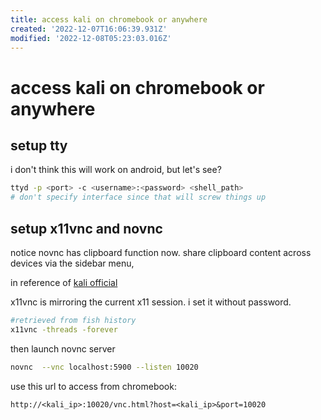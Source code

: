 ```yaml
---
title: access kali on chromebook or anywhere
created: '2022-12-07T16:06:39.931Z'
modified: '2022-12-08T05:23:03.016Z'
---
```


# access kali on chromebook or anywhere

## setup tty

i don't think this will work on android, but let's see?

```bash
ttyd -p <port> -c <username>:<password> <shell_path>
# don't specify interface since that will screw things up
```

## setup x11vnc and novnc

notice novnc has clipboard function now. share clipboard content across devices via the sidebar menu,

in reference of [kali official](https://kali.org/general-use/novnc-kali-in-browser)

x11vnc is mirroring the current x11 session. i set it without password.

```bash
#retrieved from fish history
x11vnc -threads -forever
```

then launch novnc server
```bash
novnc  --vnc localhost:5900 --listen 10020
```

use this url to access from chromebook:
```
http://<kali_ip>:10020/vnc.html?host=<kali_ip>&port=10020
```

